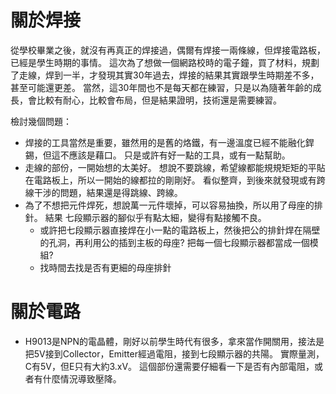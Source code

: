 # 關於焊接

從學校畢業之後，就沒有再真正的焊接過，偶爾有焊接一兩條線，但焊接電路板，已經是學生時期的事情。  這次為了想做一個網路校時的電子鐘，買了材料，規劃了走線，焊到一半，才發現其實30年過去，焊接的結果其實跟學生時期差不多，甚至可能還更差。 當然，這30年間也不是每天都在練習，只是以為隨著年齡的成長，會比較有耐心，比較會布局，但是結果證明，技術還是需要練習。

檢討幾個問題：

* 焊接的工具當然是重要，雖然用的是舊的烙鐵，有一邊溫度已經不能融化銲錫，但這不應該是藉口。  只是或許有好一點的工具，或有一點幫助。
* 走線的部份，一開始想的太美好。  想說不要跳線，希望線都能規規矩矩的平貼在電路板上，所以一開始的線都拉的剛剛好。 看似整齊，到後來就發現或有跨線干涉的問題，結果還是得跳線、跨線。
* 為了不想把元件焊死，想說萬一元件壞掉，可以容易抽換，所以用了母座的排針。 結果
七段顯示器的腳似乎有點太細，變得有點接觸不良。  
    * 或許把七段顯示器直接焊在小一點的電路板上，然後把公的排針焊在隔壁的孔洞，再利用公的插到主板的母座?  把每一個七段顯示器都當成一個模組?
    * 找時間去找是否有更細的母座排針


# 關於電路

* H9013是NPN的電晶體，剛好以前學生時代有很多，拿來當作開關用，接法是把5V接到Collector，Emitter經過電阻，接到七段顯示器的共陽。  實際量測，C有5V，但E只有大約3.xV。  這個部份還需要仔細看一下是否有內部電阻，或者有什麼情況導致壓降。